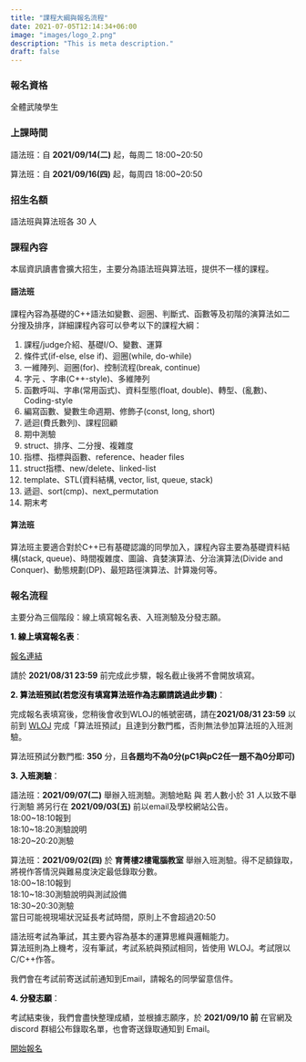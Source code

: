 ```yaml
---
title: "課程大綱與報名流程"
date: 2021-07-05T12:14:34+06:00
image: "images/logo_2.png"
description: "This is meta description."
draft: false
---
```


### 報名資格

全體武陵學生

### 上課時間

語法班：自 **2021/09/14(二)** 起，每周二 18:00~20:50

算法班：自 **2021/09/16(四)** 起，每周四 18:00~20:50

### 招生名額

語法班與算法班各 30 人

### 課程內容

本屆資訊讀書會擴大招生，主要分為語法班與算法班，提供不一樣的課程。

#### 語法班

課程內容為基礎的C++語法如變數、迴圈、判斷式、函數等及初階的演算法如二分搜及排序，詳細課程內容可以參考以下的課程大綱：

1. 課程/judge介紹、基礎I/O、變數、運算
2. 條件式(if-else, else if)、迴圈(while, do-while)
3. 一維陣列、迴圈(for)、控制流程(break, continue)
4. 字元 、字串(C++-style)、多維陣列
5. 函數呼叫、字串(常用函式)、資料型態(float, double)、轉型、(亂數)、Coding-style
6. 編寫函數、變數生命週期、修飾子(const, long, short)
7. 遞迴(費氏數列)、課程回顧
8. 期中測驗
9. struct、排序、二分搜、複雜度
10. 指標、指標與函數、reference、header files
11. struct指標、new/delete、linked-list
12. template、STL(資料結構, vector, list, queue, stack)
13. 遞迴、sort(cmp)、next_permutation
14. 期末考

#### 算法班

算法班主要適合對於C++已有基礎認識的同學加入，課程內容主要為基礎資料結構(stack, queue)、時間複雜度、圖論、貪婪演算法、分治演算法(Divide and Conquer)、動態規劃(DP)、最短路徑演算法、計算幾何等。

### 報名流程

主要分為三個階段：線上填寫報名表、入班測驗及分發志願。

**<font color=#000000>1. 線上填寫報名表</font>**：
   
   [報名連結](/register)
   
   請於 **2021/08/31 23:59** 前完成此步驟，報名截止後將不會開放填寫。
   
   
**<font color=#000000>2. 算法班預試(若您沒有填寫算法班作為志願請跳過此步驟)</font>**：

   完成報名表填寫後，您稍後會收到WLOJ的帳號密碼，請在**2021/08/31 23:59** 以前到 [WLOJ](http://wloj.wlsh.tyc.edu.tw/) 完成「算法班預試」且達到分數門檻，否則無法參加算法班的入班測驗。

   算法班預試分數門檻: **350** 分，且**各題均不為0分(pC1與pC2任一題不為0分即可)**

**<font color=#000000>3. 入班測驗</font>**：
   
   語法班：**2021/09/07(二)** 舉辦入班測驗。測驗地點 與 若人數小於 31 人以致不舉行測驗 將另行在  **2021/09/03(五)**  前以email及學校網站公告。    
      18:00~18:10報到    
      18:10~18:20測驗說明    
      18:20~20:20測驗  

   算法班：**2021/09/02(四)** 於 **育菁樓2樓電腦教室** 舉辦入班測驗。得不足額錄取，將視作答情況與難易度決定最低錄取分數。  
      18:00~18:10報到  
      18:10~18:30測驗說明與測試設備  
      18:30~20:30測驗  
      當日可能視現場狀況延長考試時間，原則上不會超過20:50  
   
   語法班考試為筆試，其主要內容為基本的運算思維與邏輯能力。  
   算法班則為上機考，沒有筆試，考試系統與預試相同，皆使用 WLOJ。考試限以C/C++作答。  

   我們會在考試前寄送試前通知到Email，請報名的同學留意信件。  

**<font color=#000000>4. 分發志願</font>**：
   
   考試結束後，我們會盡快整理成績，並根據志願序，於 **2021/09/10 前** 在官網及 discord 群組公布錄取名單，也會寄送錄取通知到 Email。
   



 <a href="/register" class="btn btn-sm btn-primary">開始報名</a>
